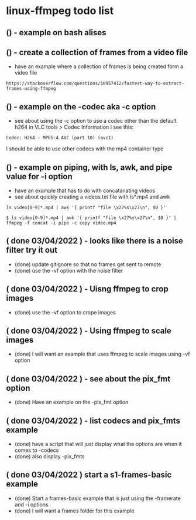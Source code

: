 # linux-ffmpeg todo list

## () - example on bash alises

## () - create a collection of frames from a video file
* have an example where a collection of frames is being created form a video file
```
https://stackoverflow.com/questions/10957412/fastest-way-to-extract-frames-using-ffmpeg
```

## () - example on the -codec aka -c option
* see about using the -c option to use a codec other than the default h264
in VLC tools > Codec Information I see this:
```
Codec: H264 - MPEG-4 AVC (part 10) (avc1)
```
I should be able to use other codecs with the mp4 container type

## () - example on piping, with ls, awk, and pipe value for -i option
* have an example that has to do with concatanating videos
* see about quickly creating a videos.txt file with ls\*.mp4 and awk

```
ls video[0-9]*.mp4 | awk '{ printf "file \x27%s\x27\n", $0 }'
```

```
$ ls video[0-9]*.mp4 | awk '{ printf "file \x27%s\x27\n", $0 }' | ffmpeg -f concat -i pipe -c copy video.mp4
```

## ( done 03/04/2022 ) - looks like there is a noise filter try it out
* (done) update gitignore so that no frames get sent to remote
* (done) use the -vf option with the noise filter

## ( done 03/04/2022 ) - Uisng ffmpeg to crop images
* (done) use the -vf option to crope images

## ( done 03/04/2022 ) - Using ffmpeg to scale images
* (done) I will want an example that uses ffmpeg to scale images using -vf option

## ( done 03/04/2022 ) - see about the pix_fmt option
* (done) Have an example on the -pix_fmt option

## ( done 03/04/2022 ) - list codecs and pix_fmts example
* (done) have a script that will just display what the options are when it comes to -codecs
* (done) also display -pix_fmts

## ( done 03/04/2022 ) start a s1-frames-basic example
* (done) Start a frames-basic example that is just using the -framerate and -i options
* (done) I will want a frames folder for this example